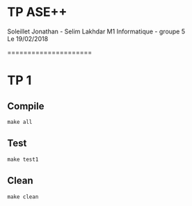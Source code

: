 TP ASE++
=====================

Soleillet Jonathan - Selim Lakhdar
M1 Informatique - groupe 5  
Le 19/02/2018  

=====================

# TP 1

## Compile

	make all

## Test

	make test1

## Clean

	make clean

